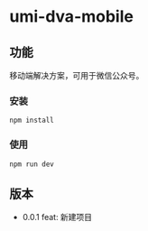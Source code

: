# umi-dva-mobile

## 功能
移动端解决方案，可用于微信公众号。

### 安装
```
npm install
```

### 使用
```
npm run dev
```

## 版本
- 0.0.1 feat: 新建项目